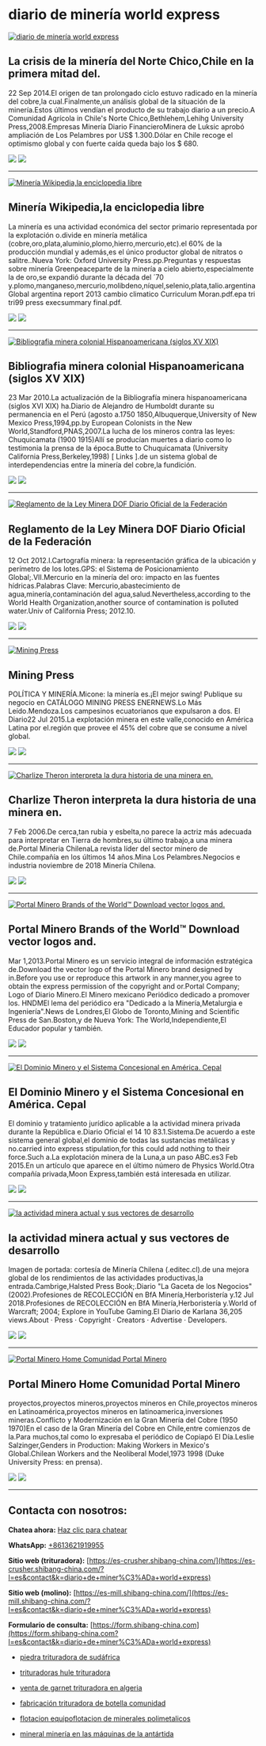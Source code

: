 # diario de minería world express

<a href="https://swt.shibang-china.com/?l=es&img&k=diario+de+miner%C3%ADa+world+express" target="_blank">![diario de minería world express](http://static.shibang-china.com/all-800x300/235.jpg)</a>

## La crisis de la minería del Norte Chico,Chile en la primera mitad del.
22 Sep 2014.El origen de tan prolongado ciclo estuvo radicado en la minería del cobre,la cual.Finalmente,un análisis global de la situación de la minería.Estos últimos vendían el producto de su trabajo diario a un precio.A Comunidad Agrícola in Chile&#39;s Norte Chico,Bethlehem,Lehihg University Press,2008.Empresas Minería Diario FinancieroMinera de Luksic aprobó ampliación de Los Pelambres por US$ 1.300.Dólar en Chile recoge el optimismo global y con fuerte caída queda bajo los $ 680.


<a href="https://whatsapp.shibangsoft.com/WhatsApp.php" target="_blank" title="WhatsApp">![](http://static.shibang-china.com/icon/whatsapp.png)</a> <a href="https://swt.shibang-china.com/?l=es&icon&k=diario+de+miner%C3%ADa+world+express" target="_blank">![](http://static.shibang-china.com/icon/chat-es.png)</a>

---

<a href="https://swt.shibang-china.com/?l=es&img&k=diario+de+miner%C3%ADa+world+express" target="_blank">![Minería Wikipedia,la enciclopedia libre](http://static.shibang-china.com/all-800x300/171.jpg)</a>

## Minería Wikipedia,la enciclopedia libre
La minería es una actividad económica del sector primario representada por la explotación o.divide en minería metálica (cobre,oro,plata,aluminio,plomo,hierro,mercurio,etc).el 60% de la producción mundial y además,es el único productor global de nitratos o salitre.​.Nueva York: Oxford University Press.pp.Preguntas y respuestas sobre minería Greenpeaceparte de la minería a cielo abierto,especialmente la de oro,se expandió durante la década del ´70 y.plomo,manganeso,mercurio,molibdeno,níquel,selenio,plata,talio.argentina Global argentina report 2013 cambio climatico Curriculum Moran.pdf.epa tri tri99 press execsummary final.pdf.


<a href="https://whatsapp.shibangsoft.com/WhatsApp.php" target="_blank" title="WhatsApp">![](http://static.shibang-china.com/icon/whatsapp.png)</a> <a href="https://swt.shibang-china.com/?l=es&icon&k=diario+de+miner%C3%ADa+world+express" target="_blank">![](http://static.shibang-china.com/icon/chat-es.png)</a>

---

<a href="https://swt.shibang-china.com/?l=es&img&k=diario+de+miner%C3%ADa+world+express" target="_blank">![Bibliografia minera colonial Hispanoamericana (siglos XV XIX)](http://static.shibang-china.com/all-800x300/359.jpg)</a>

## Bibliografia minera colonial Hispanoamericana (siglos XV XIX)
23 Mar 2010.La actualización de la Bibliografía minera hispanoamericana (siglos XVI XIX) ha.Diario de Alejandro de Humboldt durante su permanencia en el Perú (agosto a.1750 1850,Albuquerque,University of New Mexico Press,1994,pp.by European Colonists in the New World,Standford,PNAS,2007.La lucha de los mineros contra las leyes: Chuquicamata (1900 1915)Allí se producían muertes a diario como lo testimonia la prensa de la época.Butte to Chuquicamata (University California Press,Berkeley,1998) [ Links ].de un sistema global de interdependencias entre la minería del cobre,la fundición.


<a href="https://whatsapp.shibangsoft.com/WhatsApp.php" target="_blank" title="WhatsApp">![](http://static.shibang-china.com/icon/whatsapp.png)</a> <a href="https://swt.shibang-china.com/?l=es&icon&k=diario+de+miner%C3%ADa+world+express" target="_blank">![](http://static.shibang-china.com/icon/chat-es.png)</a>

---

<a href="https://swt.shibang-china.com/?l=es&img&k=diario+de+miner%C3%ADa+world+express" target="_blank">![Reglamento de la Ley Minera DOF Diario Oficial de la Federación](http://static.shibang-china.com/all-800x300/1442.jpg)</a>

## Reglamento de la Ley Minera DOF Diario Oficial de la Federación
12 Oct 2012.I.Cartografía minera: la representación gráfica de la ubicación y perímetro de los lotes.GPS: el Sistema de Posicionamiento Global;.VII.Mercurio en la minería del oro: impacto en las fuentes hídricas.Palabras Clave: Mercurio,abastecimiento de agua,minería,contaminación del agua,salud.Nevertheless,according to the World Health Organization,another source of contamination is polluted water.Univ of California Press; 2012.10.


<a href="https://whatsapp.shibangsoft.com/WhatsApp.php" target="_blank" title="WhatsApp">![](http://static.shibang-china.com/icon/whatsapp.png)</a> <a href="https://swt.shibang-china.com/?l=es&icon&k=diario+de+miner%C3%ADa+world+express" target="_blank">![](http://static.shibang-china.com/icon/chat-es.png)</a>

---

<a href="https://swt.shibang-china.com/?l=es&img&k=diario+de+miner%C3%ADa+world+express" target="_blank">![Mining Press](http://static.shibang-china.com/all-800x300/1192.jpg)</a>

## Mining Press
POLÍTICA Y MINERÍA.Micone: la minería es.¡El mejor swing! Publique su negocio en CATÁLOGO MINING PRESS ENERNEWS.Lo Más Leído.Mendoza.Los campesinos ecuatorianos que expulsaron a dos. El Diario22 Jul 2015.La explotación minera en este valle,conocido en América Latina por el.región que provee el 45% del cobre que se consume a nivel global.


<a href="https://whatsapp.shibangsoft.com/WhatsApp.php" target="_blank" title="WhatsApp">![](http://static.shibang-china.com/icon/whatsapp.png)</a> <a href="https://swt.shibang-china.com/?l=es&icon&k=diario+de+miner%C3%ADa+world+express" target="_blank">![](http://static.shibang-china.com/icon/chat-es.png)</a>

---

<a href="https://swt.shibang-china.com/?l=es&img&k=diario+de+miner%C3%ADa+world+express" target="_blank">![Charlize Theron interpreta la dura historia de una minera en.](http://static.shibang-china.com/all-800x300/498.jpg)</a>

## Charlize Theron interpreta la dura historia de una minera en.
7 Feb 2006.De cerca,tan rubia y esbelta,no parece la actriz más adecuada para interpretar en Tierra de hombres,su último trabajo,a una minera de.Portal Mineria ChilenaLa revista líder del sector minero de Chile.compañía en los últimos 14 años.Mina Los Pelambres.Negocios e industria noviembre de 2018 Minería Chilena.


<a href="https://whatsapp.shibangsoft.com/WhatsApp.php" target="_blank" title="WhatsApp">![](http://static.shibang-china.com/icon/whatsapp.png)</a> <a href="https://swt.shibang-china.com/?l=es&icon&k=diario+de+miner%C3%ADa+world+express" target="_blank">![](http://static.shibang-china.com/icon/chat-es.png)</a>

---

<a href="https://swt.shibang-china.com/?l=es&img&k=diario+de+miner%C3%ADa+world+express" target="_blank">![Portal Minero Brands of the World™ Download vector logos and.](http://static.shibang-china.com/all-800x300/1423.jpg)</a>

## Portal Minero Brands of the World™ Download vector logos and.
Mar 1,2013.Portal Minero es un servicio integral de información estratégica de.Download the vector logo of the Portal Minero brand designed by in.Before you use or reproduce this artwork in any manner,you agree to obtain the express permission of the copyright and or.Portal Company; Logo of Diario Minero.El Minero mexicano Periódico dedicado a promover los. HNDMEl lema del periódico era &quot;Dedicado a la Minería,Metalurgia e Ingeniería&quot;.News de Londres,El Globo de Toronto,Mining and Scientific Press de San.Boston,y de Nueva York: The World,Independiente,El Educador popular y también.


<a href="https://whatsapp.shibangsoft.com/WhatsApp.php" target="_blank" title="WhatsApp">![](http://static.shibang-china.com/icon/whatsapp.png)</a> <a href="https://swt.shibang-china.com/?l=es&icon&k=diario+de+miner%C3%ADa+world+express" target="_blank">![](http://static.shibang-china.com/icon/chat-es.png)</a>

---

<a href="https://swt.shibang-china.com/?l=es&img&k=diario+de+miner%C3%ADa+world+express" target="_blank">![El Dominio Minero y el Sistema Concesional en América. Cepal](http://static.shibang-china.com/all-800x300/103.jpg)</a>

## El Dominio Minero y el Sistema Concesional en América. Cepal
El dominio y tratamiento jurídico aplicable a la actividad minera privada durante la República e.Diario Oficial el 14 10 83.1.Sistema.De acuerdo a este sistema general global,el dominio de todas las sustancias metálicas y no.carried into express stipulation,for this could add nothing to their force.Such a.La explotación minera de la Luna,a un paso ABC.es3 Feb 2015.En un artículo que aparece en el último número de Physics World.Otra compañía privada,Moon Express,también está interesada en utilizar.


<a href="https://whatsapp.shibangsoft.com/WhatsApp.php" target="_blank" title="WhatsApp">![](http://static.shibang-china.com/icon/whatsapp.png)</a> <a href="https://swt.shibang-china.com/?l=es&icon&k=diario+de+miner%C3%ADa+world+express" target="_blank">![](http://static.shibang-china.com/icon/chat-es.png)</a>

---

<a href="https://swt.shibang-china.com/?l=es&img&k=diario+de+miner%C3%ADa+world+express" target="_blank">![la actividad minera actual y sus vectores de desarrollo](http://static.shibang-china.com/all-800x300/1193.jpg)</a>

## la actividad minera actual y sus vectores de desarrollo
Imagen de portada: cortesía de Minería Chilena (.editec.cl).de una mejora global de los rendimientos de las actividades productivas,la entrada.Cambrige,Halsted Press Book;.Diario "La Gaceta de los Negocios" (2002).Profesiones de RECOLECCIÓN en BfA Minería,Herboristería y.12 Jul 2018.Profesiones de RECOLECCIÓN en BfA Minería,Herboristería y.World of Warcraft; 2004; Explore in YouTube Gaming.El Diario de Karlana 36,205 views.About &middot; Press &middot; Copyright &middot; Creators &middot; Advertise &middot; Developers.


<a href="https://whatsapp.shibangsoft.com/WhatsApp.php" target="_blank" title="WhatsApp">![](http://static.shibang-china.com/icon/whatsapp.png)</a> <a href="https://swt.shibang-china.com/?l=es&icon&k=diario+de+miner%C3%ADa+world+express" target="_blank">![](http://static.shibang-china.com/icon/chat-es.png)</a>

---

<a href="https://swt.shibang-china.com/?l=es&img&k=diario+de+miner%C3%ADa+world+express" target="_blank">![Portal Minero Home Comunidad Portal Minero](http://static.shibang-china.com/all-800x300/1054.jpg)</a>

## Portal Minero Home Comunidad Portal Minero
proyectos,proyectos mineros,proyectos mineros en Chile,proyectos mineros en Latinoamérica,proyectos mineros en latinoamerica,inversiones mineras.Conflicto y Modernización en la Gran Minería del Cobre (1950 1970)En el caso de la Gran Minería del Cobre en Chile,entre comienzos de la.Para muchos,tal como lo expresaba el periódico de Copiapó El Día.Leslie Salzinger,Genders in Production: Making Workers in Mexico&#39;s Global.Chilean Workers and the Neoliberal Model,1973 1998 (Duke University Press: en prensa).


<a href="https://whatsapp.shibangsoft.com/WhatsApp.php" target="_blank" title="WhatsApp">![](http://static.shibang-china.com/icon/whatsapp.png)</a> <a href="https://swt.shibang-china.com/?l=es&icon&k=diario+de+miner%C3%ADa+world+express" target="_blank">![](http://static.shibang-china.com/icon/chat-es.png)</a>

---
## Contacta con nosotros:

**Chatea ahora:** [Haz clic para chatear](https://swt.shibang-china.com?l=es&contact&k=diario+de+miner%C3%ADa+world+express)

**WhatsApp:**  [+8613621919955](https://whatsapp.shibangsoft.com/WhatsApp.php)

**Sitio web (trituradora):** [https://es-crusher.shibang-china.com/](https://es-crusher.shibang-china.com/?l=es&contact&k=diario+de+miner%C3%ADa+world+express)

**Sitio web (molino):** [https://es-mill.shibang-china.com/](https://es-mill.shibang-china.com/?l=es&contact&k=diario+de+miner%C3%ADa+world+express)

**Formulario de consulta:** [https://form.shibang-china.com](https://form.shibang-china.com?l=es&contact&k=diario+de+miner%C3%ADa+world+express)

* [piedra trituradora de sudáfrica](../57/piedra%20trituradora%20de%20sud%C3%A1frica.md)

* [trituradoras hule trituradora](../53/trituradoras%20hule%20trituradora.md)

* [venta de garnet trituradora en algeria](../54/venta%20de%20garnet%20trituradora%20en%20algeria.md)

* [fabricación trituradora de botella comunidad](../57/fabricaci%C3%B3n%20trituradora%20de%20botella%20comunidad.md)

* [flotacion equipoflotacion de minerales polimetalicos](../53/flotacion%20equipoflotacion%20de%20minerales%20polimetalicos.md)

* [mineral minería en las máquinas de la antártida](../55/mineral%20miner%C3%ADa%20en%20las%20m%C3%A1quinas%20de%20la%20ant%C3%A1rtida.md)